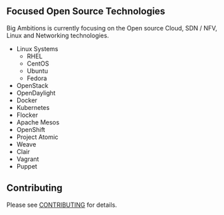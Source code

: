 ## Focused Open Source Technologies 
Big Ambitions is currently focusing on the Open source Cloud, SDN / NFV, Linux and Networking technologies.

- Linux Systems
  - RHEL
  - CentOS
  - Ubuntu
  - Fedora
- OpenStack
- OpenDaylight
- Docker
- Kubernetes
- Flocker
- Apache Mesos
- OpenShift
- Project Atomic
- Weave
- Clair
- Vagrant
- Puppet


## Contributing
Please see [CONTRIBUTING](https://github.com/bigambitions/technology-articles/blob/master/contributing.md) for details.



